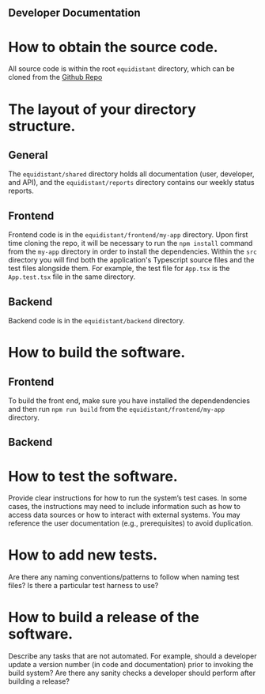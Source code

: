 ## Developer Documentation

# How to obtain the source code.
All source code is within the root `equidistant` directory, which can be cloned from the [Github Repo](https://github.com/pandabear15/equidistant)

# The layout of your directory structure.
## General
The `equidistant/shared` directory holds all documentation (user, developer, and API), and the `equidistant/reports`
directory contains our weekly status reports.

## Frontend
Frontend code is in the `equidistant/frontend/my-app` directory. Upon first time cloning the repo,
it will be necessary to run the `npm install` command from the `my-app` directory in order to install
the dependencies. Within the `src` directory you will find both the application's Typescript source files
and the test files alongside them. For example, the test file for `App.tsx` is the `App.test.tsx` file in the
same directory.

## Backend
Backend code is in the `equidistant/backend` directory.

# How to build the software.
## Frontend
To build the front end, make sure you have installed the dependendencies and then run `npm run build` from
the `equidistant/frontend/my-app` directory.

## Backend


# How to test the software.
Provide clear instructions for how to run the system’s test cases. In some cases, the instructions may need to include information such as how to access data sources or how to interact with external systems. You may reference the user documentation (e.g., prerequisites) to avoid duplication.

# How to add new tests.
Are there any naming conventions/patterns to follow when naming test files? Is there a particular test harness to use?

# How to build a release of the software.
Describe any tasks that are not automated. For example, should a developer update a version number (in code and documentation) prior to invoking the build system? Are there any sanity checks a developer should perform after building a release?
